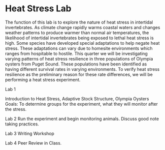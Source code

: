 # Heat Stress Lab #

The function of this lab is to explore the nature of heat stress in intertidal invertebrates. As climate change rapidly warms coastal waters and changes weather patterns to produce warmer than normal air temperatures, the likelihood of intertidal invertebrates being exposed to lethal heat stress is high. Some species have developed special adaptations to help negate heat stress. These adaptations can vary due to homesite environments which ranges from hospitable to hostile. This quarter we will be investigating varying patterns of heat stress resilience in three populations of Olympia oysters from Puget Sound. These populations have been identified as having different survival rates in varying environments. To verify heat stress resilience as the preliminary reason for these rate differences, we will be performing a heat stress experiment. 

Lab 1

Introduction to Heat Stress, Adaptive Stock Structure, Olympia Oysters
Goals: To determine groups for the experiment, what they will monitor after the stress.

Lab 2
Run the experiment and begin monitoring animals. Discuss good note taking practices. 

Lab 3
Writing Workshop

Lab 4 
Peer Review in Class.